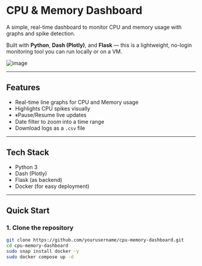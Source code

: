 # CPU & Memory Dashboard

A simple, real-time dashboard to monitor CPU and memory usage with graphs and spike detection.

Built with **Python**, **Dash (Plotly)**, and **Flask** — this is a lightweight, no-login monitoring tool you can run locally or on a VM.

![image](https://github.com/user-attachments/assets/bf6d397e-d0b8-47e0-8746-7609f5c67183)

---

## Features

- Real-time line graphs for CPU and Memory usage
- Highlights CPU spikes visually
- ⏸Pause/Resume live updates
- Date filter to zoom into a time range
- Download logs as a `.csv` file

---

## Tech Stack

- Python 3
- Dash (Plotly)
- Flask (as backend)
- Docker (for easy deployment)

---

## Quick Start

### 1. Clone the repository
```bash
git clone https://github.com/yourusername/cpu-memory-dashboard.git
cd cpu-memory-dashboard
sudo snap install docker -y
sudo docker compose up -d
```
